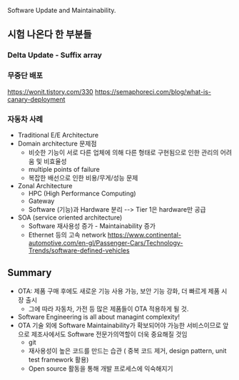 Software Update and Maintainability.

## 시험 나온다 한 부분들

### **Delta Update - Suffix array** 

### **무중단 배포** 

https://wonit.tistory.com/330
https://semaphoreci.com/blog/what-is-canary-deployment

### **자동차 사례** 
- Traditional E/E Architecture
- Domain architecture 문제점
	- 비슷한 기능이 서로 다른 업체에 의해 다른 형태로 구현됨으로 인한 관리의 어려움 및 비효율성
	- multiple points of failure
	- 복잡한 배선으로 인한 비용/무게/성능 문제
- Zonal Architecture
	- HPC (High Performance Computing)
	- Gateway
	- Software (기능)과 Hardware 분리 --> Tier 1은  hardware만 공급
- SOA (service oriented architecture)
	- Software 재사용성 증가 - Maintainability 증가
	- Ethernet 등의 고속 network
https://www.continental-automotive.com/en-gl/Passenger-Cars/Technology-Trends/software-defined-vehicles
## Summary 

- OTA: 제품 구매 후에도 새로운 기능 사용 가능, 보안 기능 강화, 더 빠르게 제품 시장 출시
	- 그에 따라 자동차, 가전 등 많은 제품들이 OTA 적용하게 될 것.
- Software Engineering is all about managint complexity!
- OTA 기술 외에 Software Maintainability가 확보되어야 가능한 서비스이므로 앞으로 제조사에서도 Software 전문가의역할이 더욱 중요해질 것임
	- git
	- 재사용성이 높은 코드를 만드는 습관 ( 중복 코드 제거, design pattern, unit test framework 활용)
	- Open source 활동을 통해 개발 프로세스에 익숙해지기
